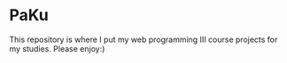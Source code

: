# PaKu
This repository is where I put my web programming III course projects for my studies. Please enjoy:)

